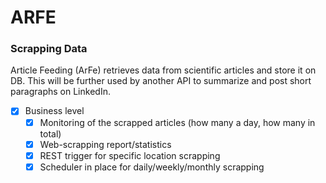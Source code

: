 # ARFE

### Scrapping Data

Article Feeding (ArFe) retrieves data from scientific articles and store it on DB. This will be further used by another
API to summarize and post short paragraphs on LinkedIn.

- [x] Business level
    - [x] Monitoring of the scrapped articles (how many a day, how many in total)
    - [x] Web-scrapping report/statistics
    - [x] REST trigger for specific location scrapping
    - [x] Scheduler in place for daily/weekly/monthly scrapping
